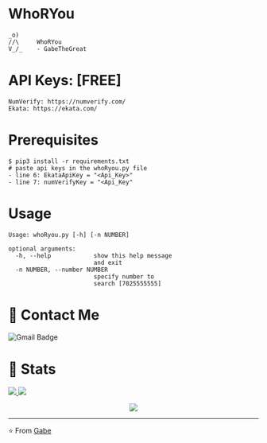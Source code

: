 # WhoRYou
```
_o)
//\     WhoRYou
V_/_    - GabeTheGreat
```
# API Keys: [FREE]
```
NumVerify: https://numverify.com/
Ekata: https://ekata.com/
```
# Prerequisites
```
$ pip3 install -r requirements.txt
# paste api keys in the whoRyou.py file
- line 6: EkataApiKey = "<Api_Key>"
- line 7: numVerifyKey = "<Api_Key"
```

# Usage
```
Usage: whoRyou.py [-h] [-n NUMBER]

optional arguments:
  -h, --help            show this help message
                        and exit
  -n NUMBER, --number NUMBER
                        specify number to
                        search [7025555555]
```
# 💬 Contact Me 

![Gmail Badge](https://img.shields.io/badge/-berriosgabe@gmail.com-c14438?style=flat-square&logo=Gmail&logoColor=white)

# 🚦 Stats

<a href="https://github.com/CharlesTheGreat77">
  <img src="https://github-readme-stats.vercel.app/api?username=CharlesTheGreat77&show_icons=true&hide=commits" />
</a>
<a href="https://github.com/CharlesTheGreat77">
  <img src="https://github-readme-stats.vercel.app/api/top-langs/?username=CharlesTheGreat77&layout=compact" />
</a>

<p align="center"> 
  <img src="https://profile-counter.glitch.me/CharlesTheGreat77/count.svg" />
</p>

---
⭐️ From [Gabe](https://github.com/CharlesTheGreat77)
